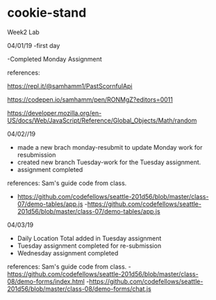 # cookie-stand
Week2 Lab

04/01/19
-first day

-Completed Monday Assignment

references:

https://repl.it/@samhamm1/PastScornfulApi

https://codepen.io/samhamm/pen/RONMgZ?editors=0011

https://developer.mozilla.org/en-US/docs/Web/JavaScript/Reference/Global_Objects/Math/random

04/02//19
- made a new brach monday-resubmit to update Monday work for resubmission
- created new branch Tuesday-work for the Tuesday assignment. 
- assignment completed

references:
Sam's guide code from class.
- https://github.com/codefellows/seattle-201d56/blob/master/class-07/demo-tables/app.js
-https://github.com/codefellows/seattle-201d56/blob/master/class-07/demo-tables/app.js

04/03/19
- Daily Location Total added in Tuesday assignment
- Tuesday assignment completed for re-submission
- Wednesday assignment completed

references:
Sam's guide code from class.
-https://github.com/codefellows/seattle-201d56/blob/master/class-08/demo-forms/index.html
-https://github.com/codefellows/seattle-201d56/blob/master/class-08/demo-forms/chat.js





